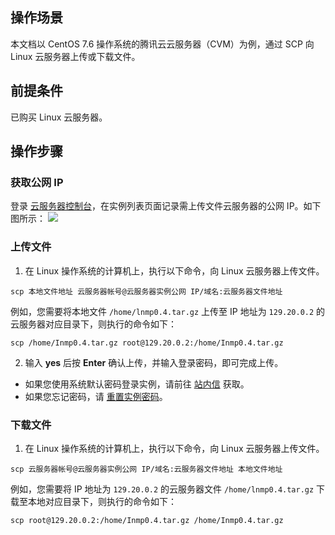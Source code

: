 ## 操作场景
本文档以 CentOS 7.6 操作系统的腾讯云云服务器（CVM）为例，通过 SCP 向 Linux 云服务器上传或下载文件。


## 前提条件
已购买 Linux 云服务器。

## 操作步骤
### 获取公网 IP
登录 [云服务器控制台](https://console.cloud.tencent.com/cvm/index)，在实例列表页面记录需上传文件云服务器的公网 IP。如下图所示：
![](https://main.qcloudimg.com/raw/59ce52615c467ad80bc4220425bf2b80.png)


### 上传文件
1. 在 Linux 操作系统的计算机上，执行以下命令，向 Linux 云服务器上传文件。
```
scp 本地文件地址 云服务器帐号@云服务器实例公网 IP/域名:云服务器文件地址
```
例如，您需要将本地文件 `/home/lnmp0.4.tar.gz` 上传至 IP 地址为 `129.20.0.2` 的云服务器对应目录下，则执行的命令如下：
```
scp /home/Inmp0.4.tar.gz root@129.20.0.2:/home/Inmp0.4.tar.gz
```
2. 输入 **yes** 后按 **Enter** 确认上传，并输入登录密码，即可完成上传。
 - 如果您使用系统默认密码登录实例，请前往 [站内信](https://console.cloud.tencent.com/message) 获取。
 - 如果您忘记密码，请 [重置实例密码](https://intl.cloud.tencent.com/document/product/213/16566)。

### 下载文件
1. 在 Linux 操作系统的计算机上，执行以下命令，向 Linux 云服务器上传文件。
```
scp 云服务器帐号@云服务器实例公网 IP/域名:云服务器文件地址 本地文件地址 
```
例如，您需要将 IP 地址为 `129.20.0.2` 的云服务器文件 `/home/lnmp0.4.tar.gz` 下载至本地对应目录下，则执行的命令如下：
```
scp root@129.20.0.2:/home/Inmp0.4.tar.gz /home/Inmp0.4.tar.gz
```
